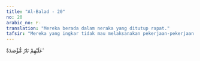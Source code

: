 ```yaml
---
title: "Al-Balad - 20"
no: 20
arabic_no: ٢٠
translation: "Mereka berada dalam neraka yang ditutup rapat."
tafsir: "Mereka yang ingkar tidak mau melaksanakan pekerjaan-pekerjaan besar dan sulit itu. Mereka disebut ashabul-masy'amah, yaitu golongan kiri. Tempat mereka adalah neraka yang tertutup rapat, sehingga neraka begitu luar biasa panasnya. Mereka itu tentu akan sangat menderita di dalamnya. Dengan demikian, ia menemukan kesulitan hidup yang tiada taranya di akhirat, tidak sebanding dengan kesulitan mengerjakan perbuat-perbuatan baik waktu di dunia."
---
```


عَلَيْهِمْ نَارٌ مُّؤْصَدَةٌ ࣖ
